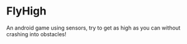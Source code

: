 # FlyHigh
An android game using sensors, try to get as high as you can without crashing into obstacles!
